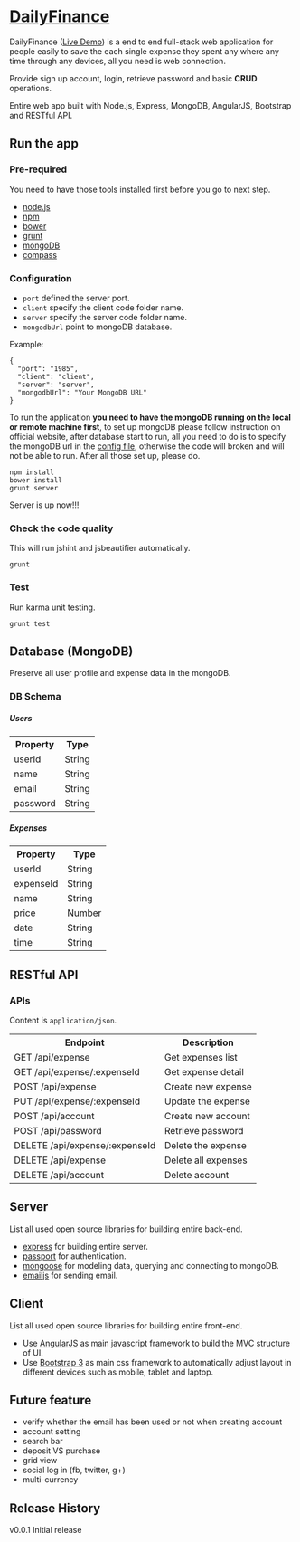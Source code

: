 # [DailyFinance](http://leoj.net)

DailyFinance ([Live Demo](http://54.201.105.208:1985)) is a end to end full-stack web application for people easily to save the each single expense they spent any where any time through any devices, all you need is web connection. 

Provide sign up account, login, retrieve password and basic **CRUD** operations.

Entire web app built with Node.js, Express, MongoDB, AngularJS, Bootstrap and RESTful API.

## Run the app

### Pre-required

You need to have those tools installed first before you go to next step.

* [node.js](http://nodejs.org)
* [npm](http://npmjs.org)
* [bower](http://bower.io)
* [grunt](http://gruntjs.com)
* [mongoDB](http://www.mongodb.org)
* [compass](http://compass-style.org)

### Configuration

* `port` defined the server port.
* `client` specify the client code folder name.
* `server` specify the server code folder name.
* `mongodbUrl` point to mongoDB database.

Example:


```
{
  "port": "1985",
  "client": "client",
  "server": "server",
  "mongodbUrl": "Your MongoDB URL"
}
```

To run the application **you need to have the mongoDB running on the local or remote machine first**, to set up mongoDB please follow instruction on official website, after database start to run, all you need to do is to specify the mongoDB url in the [config file](https://github.com/LeoAJ/DailyFinance/blob/master/config/config.json#L5), otherwise the code will broken and will not be able to run. After all those set up, please do.

```
npm install
bower install
grunt server
```
Server is up now!!!


### Check the code quality

This will run jshint and jsbeautifier automatically.

```
grunt
```

### Test

Run karma unit testing.

```
grunt test
```

## Database (MongoDB)

Preserve all user profile and expense data in the mongoDB.

### DB Schema

##### Users

<table>
	<tr>
    	<th>Property</th>
    	<th>Type</th>
  	</tr>
  	<tr>
      <td>userId</td>
      <td>String</td>
  	</tr>
  	<tr>
      <td>name</td>
      <td>String</td>
  	</tr>
  	<tr>
      <td>email</td>
      <td>String</td>
  	</tr>
  	<tr>
      <td>password</td>
      <td>String</td>
  	</tr>
</table>

##### Expenses

<table>
	<tr>
    	<th>Property</th>
    	<th>Type</th>
  	</tr>
  	<tr>
      <td>userId</td>
      <td>String</td>
  	</tr>
  	<tr>
      <td>expenseId</td>
      <td>String</td>
  	</tr>
  	<tr>
      <td>name</td>
      <td>String</td>
  	</tr>
  	<tr>
      <td>price</td>
      <td>Number</td>
  	</tr>
	<tr>
      <td>date</td>
      <td>String</td>
  	</tr>
  	<tr>
      <td>time</td>
      <td>String</td>
  	</tr>
</table>


## RESTful API

### APIs

Content is `application/json`.

<table>
  <tr>
    <th>Endpoint</th>
    <th>Description</th>
  </tr>
  <tr>
      <td>GET /api/expense</td>
      <td>Get expenses list</td>
  </tr>
  <tr>
      <td>GET /api/expense/:expenseId</td>
      <td>Get expense detail</td>
  </tr>
  <tr>
      <td>POST /api/expense</td>
      <td>Create new expense</td>
  </tr>
  <tr>
      <td>PUT /api/expense/:expenseId</td>
      <td>Update the expense</td>
  </tr>
  <tr>
      <td>POST /api/account</td>
      <td>Create new account</td>
  </tr>
  <tr>
      <td>POST /api/password</td>
      <td>Retrieve password</td>
  </tr>
  <tr>
      <td>DELETE /api/expense/:expenseId</td>
      <td>Delete the expense</td>
  </tr>
  <tr>
      <td>DELETE /api/expense</td>
      <td>Delete all expenses</td>
  </tr>
  <tr>
      <td>DELETE /api/account</td>
      <td>Delete account</td>
  </tr>
</table>

## Server

List all used open source libraries for building entire back-end.

* [express](http://expressjs.com) for building entire server.
* [passport](http://passportjs.org) for authentication.
* [mongoose](http://mongoosejs.com) for modeling data, querying and connecting to mongoDB.
* [emailjs](https://github.com/eleith/emailjs) for sending email.

## Client

List all used open source libraries for building entire front-end.

* Use [AngularJS](http://angularjs.org) as main javascript framework to build the MVC structure of UI.
* Use [Bootstrap 3](http://getbootstrap.com) as main css framework to automatically adjust layout in different devices such as mobile, tablet and laptop.

## Future feature

* verify whether the email has been used or not when creating account
* account setting
* search bar
* deposit VS purchase
* grid view
* social log in (fb, twitter, g+)
* multi-currency

## Release History

v0.0.1 Initial release